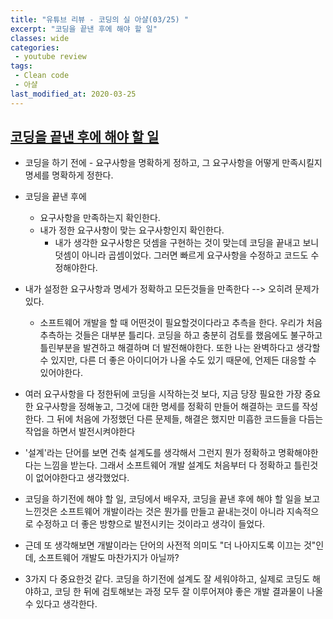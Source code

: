 ```yaml
---
title: "유튜브 리뷰 - 코딩의 실 아샬(03/25) "
excerpt: "코딩을 끝낸 후에 해야 할 일"
classes: wide
categories:
 - youtube review
tags:
 - Clean code
 - 아샬
last_modified_at: 2020-03-25
---
```




## [코딩을 끝낸 후에 해야 할 일](https://youtu.be/zmvL5dVoHls)

* 코딩을 하기 전에 - 요구사항을 명확하게 정하고, 그 요구사항을 어떻게 만족시킬지 명세를 명확하게 정한다.
* 코딩을 끝낸 후에 
  * 요구사항을 만족하는지 확인한다.
  * 내가 정한 요구사항이 맞는 요구사항인지 확인한다.
    * 내가 생각한 요구사항은 덧셈을 구현하는 것이 맞는데 코딩을 끝내고 보니 덧셈이 아니라 곱셈이었다. 그러면 빠르게 요구사항을 수정하고 코드도 수정해야한다.
* 내가 설정한 요구사항과 명세가 정확하고 모든것들을 만족한다 --> 오히려 문제가 있다.
  * 소프트웨어 개발을 할 때 어떤것이 필요할것이다라고 추측을 한다. 우리가 처음 추측하는 것들은 대부분 틀리다. 코딩을 하고 충분히 검토를 했음에도 불구하고 틀린부분을 발견하고 해결하며 더 발전해야한다. 또한 나는 완벽하다고 생각할 수 있지만, 다른 더 좋은 아이디어가 나올 수도 있기 때문에, 언제든 대응할 수 있어야한다.
* 여러 요구사항을 다 정한뒤에 코딩을 시작하는것 보다, 지금 당장 필요한 가장 중요한 요구사항을 정해놓고, 그것에 대한 명세를 정확히 만들어 해결하는 코드를 작성한다. 그 뒤에 처음에 가정했던 다른 문제들, 해결은 했지만 미흡한 코드들을 다듬는 작업을 하면서 발전시켜야한다





* '설계'라는 단어를 보면 건축 설계도를 생각해서 그런지 뭔가 정확하고 명확해야한다는 느낌을 받는다. 그래서 소프트웨어 개발 설계도 처음부터 다 정확하고 틀린것이 없어야한다고 생각했었다.
* 코딩을 하기전에 해야 할 일, 코딩에서 배우자, 코딩을 끝낸 후에 해야 할 일을 보고 느낀것은 소프트웨어 개발이라는 것은 뭔가를 만들고 끝내는것이 아니라 지속적으로 수정하고 더 좋은 방향으로 발전시키는 것이라고 생각이 들었다.
* 근데 또 생각해보면 개발이라는 단어의 사전적 의미도 "더 나아지도록 이끄는 것"인데,  소프트웨어 개발도 마찬가지가 아닐까?
* 3가지 다 중요한것 같다. 코딩을 하기전에 설계도 잘 세워야하고, 실제로 코딩도 해야하고, 코딩 한 뒤에 검토해보는 과정 모두 잘 이루어져야 좋은 개발 결과물이 나올 수 있다고 생각한다.  